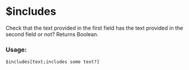 # $includes

Check that the text provided in the first field has the text provided in the second field or not? Returns Boolean.

### Usage:

```plain
$includes[text;includes some text?]
```
